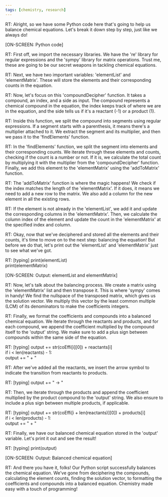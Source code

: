 ```yaml
---
tags: [chemistry, research]
---
```

RT: Alright, so we have some Python code here that's going to help us balance chemical equations. Let's break it down step by step, just like we always do!  
  
[ON-SCREEN: Python code]  
  
RT: First off, we import the necessary libraries. We have the 're' library for regular expressions and the 'sympy' library for matrix operations. Trust me, these are going to be our secret weapons in tackling chemical equations.  
  
RT: Next, we have two important variables: 'elementList' and 'elementMatrix'. These will store the elements and their corresponding counts in the equation.  
  
RT: Now, let's focus on this 'compoundDecipher' function. It takes a compound, an index, and a side as input. The compound represents a chemical compound in the equation, the index keeps track of where we are in the equation, and the side tells us if it's a reactant (-1) or a product (1).  
  
RT: Inside this function, we split the compound into segments using regular expressions. If a segment starts with a parenthesis, it means there's a multiplier attached to it. We extract the segment and its multiplier, and then we pass it to the 'findElements' function.  
  
RT: In the 'findElements' function, we split the segment into elements and their corresponding counts. We iterate through these elements and counts, checking if the count is a number or not. If it is, we calculate the total count by multiplying it with the multiplier from the 'compoundDecipher' function. Finally, we add this element to the 'elementMatrix' using the 'addToMatrix' function.  
  
RT: The 'addToMatrix' function is where the magic happens! We check if the index matches the length of the 'elementMatrix'. If it does, it means we need to add a new row to the matrix. We also add a column for the new element in all the existing rows.  
  
RT: If the element is not already in the 'elementList', we add it and update the corresponding columns in the 'elementMatrix'. Then, we calculate the column index of the element and update the count in the 'elementMatrix' at the specified index and column.  
  
RT: Okay, now that we've deciphered and stored all the elements and their counts, it's time to move on to the next step: balancing the equation! But before we do that, let's print out the 'elementList' and 'elementMatrix' just to see what we've got.  
  
RT: [typing] print(elementList)  
print(elementMatrix)  
  
[ON-SCREEN: Output: elementList and elementMatrix]  
  
RT: Now, let's talk about the balancing process. We create a matrix using the 'elementMatrix' list and then transpose it. This is where 'sympy' comes in handy! We find the nullspace of the transposed matrix, which gives us the solution vector. We multiply this vector by the least common multiple (LCM) of its denominators to make the coefficients integers.  
  
RT: Finally, we format the coefficients and compounds into a balanced chemical equation. We iterate through the reactants and products, and for each compound, we append the coefficient multiplied by the compound itself to the 'output' string. We make sure to add a plus sign between compounds within the same side of the equation.  
  
RT: [typing] output += str(coEffi[i][0]) + reactants[i]  
if i < len(reactants) - 1:  
output += " + "  
  
RT: After we've added all the reactants, we insert the arrow symbol to indicate the transition from reactants to products.  
  
RT: [typing] output += " -> "  
  
RT: Then, we iterate through the products and append the coefficient multiplied by the product compound to the 'output' string. We also ensure to include a plus sign between multiple products, if applicable.  
  
RT: [typing] output += str(coEffi[i + len(reactants)][0]) + products[i]  
if i < len(products) - 1:  
output += " + "  
  
RT: Finally, we have our balanced chemical equation stored in the 'output' variable. Let's print it out and see the result!  
  
RT: [typing] print(output)  
  
[ON-SCREEN: Output: Balanced chemical equation]  
  
RT: And there you have it, folks! Our Python script successfully balances the chemical equation. We've gone from deciphering the compounds, calculating the element counts, finding the solution vector, to formatting the coefficients and compounds into a balanced equation. Chemistry made easy with a touch of programming!